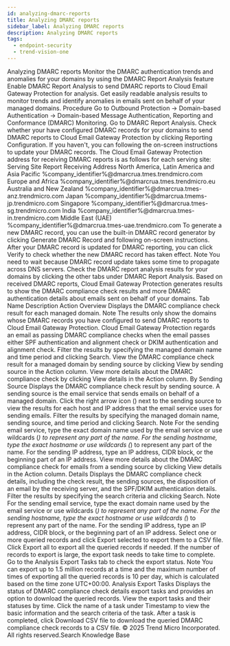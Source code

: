 ```yaml
---
id: analyzing-dmarc-reports
title: Analyzing DMARC reports
sidebar_label: Analyzing DMARC reports
description: Analyzing DMARC reports
tags:
  - endpoint-security
  - trend-vision-one
---
```


 Analyzing DMARC reports Monitor the DMARC authentication trends and anomalies for your domains by using the DMARC Report Analysis feature Enable DMARC Report Analysis to send DMARC reports to Cloud Email Gateway Protection for analysis. Get easily readable analysis results to monitor trends and identify anomalies in emails sent on behalf of your managed domains. Procedure Go to Outbound Protection → Domain-based Authentication → Domain-based Message Authentication, Reporting and Conformance (DMARC) Monitoring. Go to DMARC Report Analysis. Check whether your have configured DMARC records for your domains to send DMARC reports to Cloud Email Gateway Protection by clicking Reporting Configuration. If you haven't, you can following the on-screen instructions to update your DMARC records. The Cloud Email Gateway Protection address for receiving DMARC reports is as follows for each serving site: Serving Site Report Receiving Address North America, Latin America and Asia Pacific %company_identifier%@dmarcrua.tmes.trendmicro.com Europe and Africa %company_identifier%@dmarcrua.tmes.trendmicro.eu Australia and New Zealand %company_identifier%@dmarcrua.tmes-anz.trendmicro.com Japan %company_identifier%@dmarcrua.tmems-jp.trendmicro.com Singapore %company_identifier%@dmarcrua.tmes-sg.trendmicro.com India %company_identifier%@dmarcrua.tmes-in.trendmicro.com Middle East (UAE) %company_identifier%@dmarcrua.tmes-uae.trendmicro.com To generate a new DMARC record, you can use the built-in DMARC record generator by clicking Generate DMARC Record and following on-screen instructions. After your DMARC record is updated for DMARC reporting, you can click Verify to check whether the new DMARC record has taken effect. Note You need to wait because DMARC record update takes some time to propagate across DNS servers. Check the DMARC report analysis results for your domains by clicking the other tabs under DMARC Report Analysis. Based on received DMARC reports, Cloud Email Gateway Protection generates results to show the DMARC compliance check results and more DMARC authentication details about emails sent on behalf of your domains. Tab Name Description Action Overview Displays the DMARC compliance check result for each managed domain. Note The results only show the domains whose DMARC records you have configured to send DMARC reports to Cloud Email Gateway Protection. Cloud Email Gateway Protection regards an email as passing DMARC compliance checks when the email passes either SPF authentication and alignment check or DKIM authentication and alignment check. Filter the results by specifying the managed domain name and time period and clicking Search. View the DMARC compliance check result for a managed domain by sending source by clicking View by sending source in the Action column. View more details about the DMARC compliance check by clicking View details in the Action column. By Sending Source Displays the DMARC compliance check result by sending source. A sending source is the email service that sends emails on behalf of a managed domain. Click the right arrow icon () next to the sending source to view the results for each host and IP address that the email service uses for sending emails. Filter the results by specifying the managed domain name, sending source, and time period and clicking Search. Note For the sending email service, type the exact domain name used by the email service or use wildcards (*) to represent any part of the name. For the sending hostname, type the exact hostname or use wildcards (*) to represent any part of the name. For the sending IP address, type an IP address, CIDR block, or the beginning part of an IP address. View more details about the DMARC compliance check for emails from a sending source by clicking View details in the Action column. Details Displays the DMARC compliance check details, including the check result, the sending sources, the disposition of an email by the receiving server, and the SPF/DKIM authentication details. Filter the results by specifying the search criteria and clicking Search. Note For the sending email service, type the exact domain name used by the email service or use wildcards (*) to represent any part of the name. For the sending hostname, type the exact hostname or use wildcards (*) to represent any part of the name. For the sending IP address, type an IP address, CIDR block, or the beginning part of an IP address. Select one or more queried records and click Export selected to export them to a CSV file. Click Export all to export all the queried records if needed. If the number of records to export is large, the export task needs to take time to complete. Go to the Analysis Export Tasks tab to check the export status. Note You can export up to 1.5 million records at a time and the maximum number of times of exporting all the queried records is 10 per day, which is calculated based on the time zone UTC+00:00. Analysis Export Tasks Displays the status of DMARC compliance check details export tasks and provides an option to download the queried records. View the export tasks and their statuses by time. Click the name of a task under Timestamp to view the basic information and the search criteria of the task. After a task is completed, click Download CSV file to download the queried DMARC compliance check records to a CSV file. © 2025 Trend Micro Incorporated. All rights reserved.Search Knowledge Base